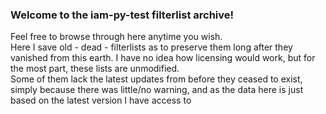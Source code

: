 ### Welcome to the iam-py-test filterlist archive!
Feel free to browse through here anytime you wish. <br>
Here I save old - dead - filterlists as to preserve them long after they vanished from this earth. I have no idea how licensing would work, but for the most part, these lists are unmodified.<br>
Some of them lack the latest updates from before they ceased to exist, simply because there was little/no warning, and as the data here is just based on the latest version I have access to<br>

